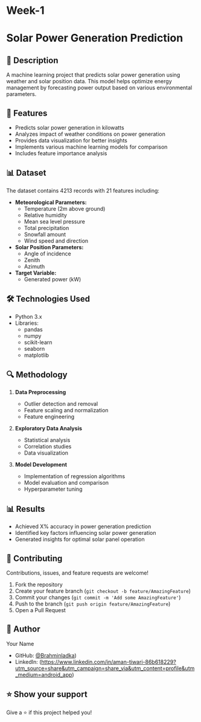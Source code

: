 # Week-1
# Solar Power Generation Prediction

## 📝 Description
A machine learning project that predicts solar power generation using weather and solar position data. This model helps optimize energy management by forecasting power output based on various environmental parameters.

## 🎯 Features
- Predicts solar power generation in kilowatts
- Analyzes impact of weather conditions on power generation
- Provides data visualization for better insights
- Implements various machine learning models for comparison
- Includes feature importance analysis

## 📊 Dataset
The dataset contains 4213 records with 21 features including:
- **Meteorological Parameters:**
  - Temperature (2m above ground)
  - Relative humidity
  - Mean sea level pressure
  - Total precipitation
  - Snowfall amount
  - Wind speed and direction
- **Solar Position Parameters:**
  - Angle of incidence
  - Zenith
  - Azimuth
- **Target Variable:**
  - Generated power (kW)

## 🛠️ Technologies Used
- Python 3.x
- Libraries:
  - pandas
  - numpy
  - scikit-learn
  - seaborn
  - matplotlib

## 🔍 Methodology
1. **Data Preprocessing**
   - Outlier detection and removal
   - Feature scaling and normalization
   - Feature engineering

2. **Exploratory Data Analysis**
   - Statistical analysis
   - Correlation studies
   - Data visualization

3. **Model Development**
   - Implementation of regression algorithms
   - Model evaluation and comparison
   - Hyperparameter tuning

## 📊 Results
- Achieved X% accuracy in power generation prediction
- Identified key factors influencing solar power generation
- Generated insights for optimal solar panel operation

## 🤝 Contributing
Contributions, issues, and feature requests are welcome!
1. Fork the repository
2. Create your feature branch (`git checkout -b feature/AmazingFeature`)
3. Commit your changes (`git commit -m 'Add some AmazingFeature'`)
4. Push to the branch (`git push origin feature/AmazingFeature`)
5. Open a Pull Request


## 👤 Author
Your Name
- GitHub: [@Brahminladka](https://github.com/Brahminladka))
- LinkedIn: (https://www.linkedin.com/in/aman-tiwari-86b618229?utm_source=share&utm_campaign=share_via&utm_content=profile&utm_medium=android_app)

## ⭐ Show your support
Give a ⭐️ if this project helped you!

